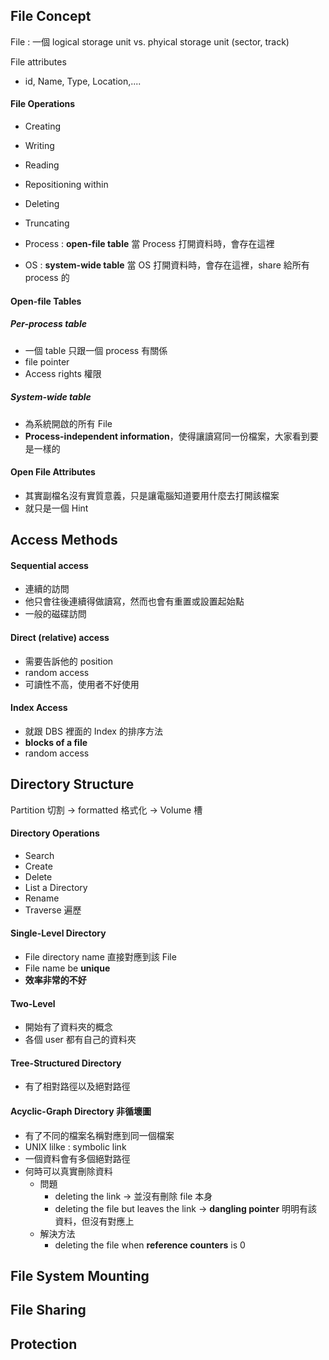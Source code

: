 ## File Concept
File : 一個 logical storage unit 
		vs. phyical storage unit (sector, track)

File attributes 
+ id, Name, Type, Location,....

#### File Operations 
+ Creating
+ Writing 
+ Reading
+ Repositioning within
+ Deleting
+ Truncating 

+ Process : **open-file table** 當 Process 打開資料時，會存在這裡
+ OS : **system-wide table** 當 OS 打開資料時，會存在這裡，share 給所有 process 的

#### Open-file Tables
##### Per-process table 
+ 一個 table 只跟一個 process 有關係
+ file pointer 
+ Access rights 權限

##### System-wide table 
+ 為系統開啟的所有 File 
+ **Process-independent information**，使得讓讀寫同一份檔案，大家看到要是一樣的

#### Open File Attributes
+ 其實副檔名沒有實質意義，只是讓電腦知道要用什麼去打開該檔案
+ 就只是一個 Hint


## Access Methods
#### Sequential access
+ 連續的訪問
+ 他只會往後連續得做讀寫，然而也會有重置或設置起始點
+ 一般的磁碟訪問

#### Direct (relative) access
+ 需要告訴他的 position
+ random access
+ 可讀性不高，使用者不好使用

#### Index Access 
+ 就跟 DBS 裡面的 Index 的排序方法
+ **blocks of a file**
+ random access

## Directory Structure 
Partition 切割 -> formatted 格式化 -> Volume 槽

#### Directory Operations 
+ Search
+ Create 
+ Delete 
+ List a Directory
+ Rename
+ Traverse 遍歷

#### Single-Level Directory
+ File directory name 直接對應到該 File
+ File name be **unique**
+ **效率非常的不好**

#### Two-Level
+ 開始有了資料夾的概念
+ 各個 user 都有自己的資料夾

#### Tree-Structured Directory
+ 有了相對路徑以及絕對路徑

#### Acyclic-Graph Directory 非循壞圖
+ 有了不同的檔案名稱對應到同一個檔案
+ UNIX lilke : symbolic link
+ 一個資料會有多個絕對路徑
+ 何時可以真實刪除資料
	+ 問題
		+ deleting the link -> 並沒有刪除 file 本身
		+ deleting the file but leaves the link -> **dangling pointer** 明明有該資料，但沒有對應上
	+ 解決方法
		+ deleting the file when **reference counters** is 0

## File System Mounting

## File Sharing 

## Protection